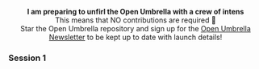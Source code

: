 <p align="center"><b>I am preparing to unfirl the Open Umbrella with a crew of intens </b>
<br/>This means that NO contributions are required 👀 </br>Star the Open Umbrella repository and sign up for the  <a href="https://https://weblearning.substack.com/">Open Umbrella Newsletter</a> to be kept up to date with launch details!</p>

### Session 1
